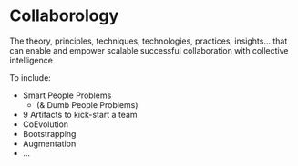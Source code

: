 # Collaborology
The theory, principles, techniques, technologies, practices, insights... that can enable and empower scalable successful collaboration with collective intelligence

To include:
* Smart People Problems 
  * (& Dumb People Problems)
* 9 Artifacts to kick-start a team
* CoEvolution
* Bootstrapping
* Augmentation
* ...
